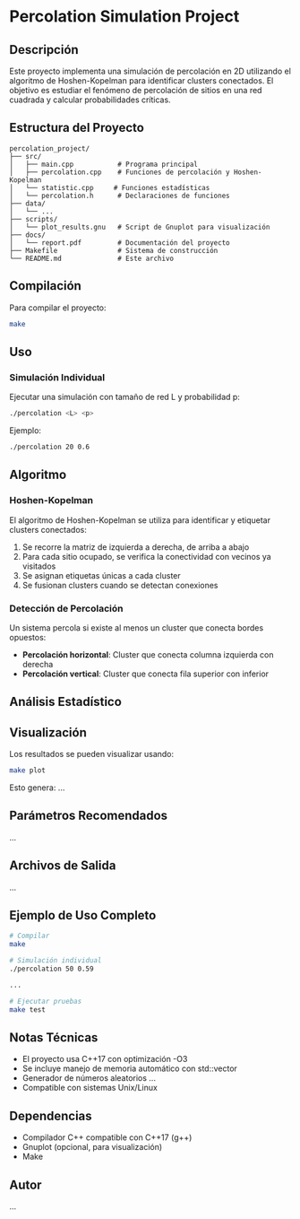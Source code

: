 # Percolation Simulation Project

## Descripción

Este proyecto implementa una simulación de percolación en 2D utilizando el algoritmo de Hoshen-Kopelman para identificar clusters conectados. El objetivo es estudiar el fenómeno de percolación de sitios en una red cuadrada y calcular probabilidades críticas.

## Estructura del Proyecto

```
percolation_project/
├── src/
│   ├── main.cpp           # Programa principal
│   ├── percolation.cpp    # Funciones de percolación y Hoshen-Kopelman
│   └── statistic.cpp     # Funciones estadísticas
│   └── percolation.h      # Declaraciones de funciones
├── data/
│   └── ...
├── scripts/
│   └── plot_results.gnu   # Script de Gnuplot para visualización
├── docs/
│   └── report.pdf         # Documentación del proyecto
├── Makefile               # Sistema de construcción
└── README.md              # Este archivo
```

## Compilación

Para compilar el proyecto:

```bash
make
```

## Uso

### Simulación Individual

Ejecutar una simulación con tamaño de red L y probabilidad p:

```bash
./percolation <L> <p>
```

Ejemplo:
```bash
./percolation 20 0.6
```

<!-- ## Targets del Makefile

- `make all` - Compila el proyecto
- `make test` - Ejecuta pruebas básicas
- `make plot` - Genera gráficos con gnuplot
- `make clean` - Limpia archivos de compilación -->

## Algoritmo

### Hoshen-Kopelman

El algoritmo de Hoshen-Kopelman se utiliza para identificar y etiquetar clusters conectados:

1. Se recorre la matriz de izquierda a derecha, de arriba a abajo
2. Para cada sitio ocupado, se verifica la conectividad con vecinos ya visitados
3. Se asignan etiquetas únicas a cada cluster
4. Se fusionan clusters cuando se detectan conexiones

### Detección de Percolación

Un sistema percola si existe al menos un cluster que conecta bordes opuestos:
- **Percolación horizontal**: Cluster que conecta columna izquierda con derecha
- **Percolación vertical**: Cluster que conecta fila superior con inferior

## Análisis Estadístico

<!-- El proyecto calcula:

- **Probabilidad de percolación**: P(p,L) en función de p y L
- **Tamaño promedio de clusters percolantes**: s(p,L)
- **Desviación estándar** de los tamaños de clusters -->

## Visualización

Los resultados se pueden visualizar usando:

```bash
make plot
```

Esto genera:
...

## Parámetros Recomendados
...

## Archivos de Salida
...


## Ejemplo de Uso Completo

```bash
# Compilar
make

# Simulación individual
./percolation 50 0.59

...

# Ejecutar pruebas
make test
```

## Notas Técnicas

- El proyecto usa C++17 con optimización -O3
- Se incluye manejo de memoria automático con std::vector
- Generador de números aleatorios ...
- Compatible con sistemas Unix/Linux

## Dependencias

- Compilador C++ compatible con C++17 (g++)
- Gnuplot (opcional, para visualización)
- Make

## Autor

...